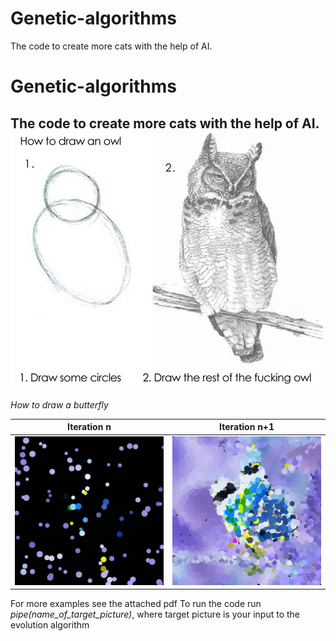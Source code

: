 # Genetic-algorithms
The code to create more cats with the help of AI.
# Genetic-algorithms
The code to create more cats with the help of AI.
![](https://raw.githubusercontent.com/pollytur/Genetic-algorithms/master/images/owl.jpg)
---
*How to draw a butterfly*



| Iteration n              |  Iteration n+1  |
:-------------------------:|:-------------------------:
![](https://raw.githubusercontent.com/pollytur/Genetic-algorithms/master/images/iter6.jpg) | ![](https://raw.githubusercontent.com/pollytur/Genetic-algorithms/master/images/iter7.jpg)

For more examples see the attached pdf
To run the code run *pipe(name_of_target_picture)*, where target picture is your input to the evolution algorithm 
